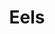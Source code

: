 ---
title: "Eels"
summary: "US alternative rock band formed in 1995 by singer & songwriter aka . Other members rotate frequently, both in studio and on stage."
image: "eels.jpg"
apple_music_artist_url: "None"
wikipedia_url: "none"
---